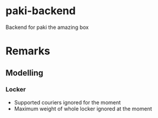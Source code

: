 # paki-backend
Backend for paki the amazing box

# Remarks

## Modelling

### Locker
* Supported couriers ignored for the moment
* Maximum weight of whole locker ignored at the moment